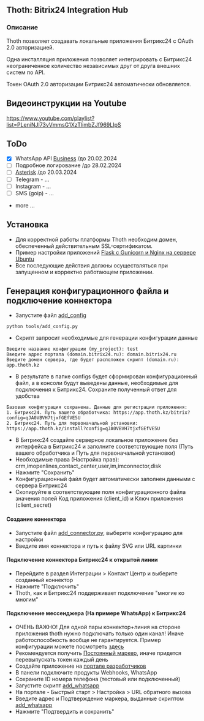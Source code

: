 ## Thoth: Bitrix24 Integration Hub 

### Описание

Thoth позволяет создавать локальные приложения Битрикс24 с OAuth 2.0 авторизацией.

Одна инсталляция приложения позволяет интегрировать с Битрикс24 неограниченное количество независимых друг от друга внешних систем по API.

Токен OAuth 2.0 авторизации Битрикс24 автоматически обновляется.

## Видеоинструкции на Youtube

https://www.youtube.com/playlist?list=PLeniNJl73vVmmsG1XzTlimbZJf969LIpS

## ToDo
+ [x] WhatsApp API [Business](https://developers.facebook.com/docs/whatsapp/) /до 20.02.2024
+ [ ] Подробное логирование /до 28.02.2024
+ [ ] [Asterisk](https://docs.asterisk.org/) /до 20.03.2024
+ [ ] Telegram - ... 
+ [ ] Instagram - ...
+ [ ] SMS (goip) - ...
+ more ...

## Установка 
+ Для корректной работы платформы Thoth необходим домен, обеспеченный действительным SSL-сертификатом.
+ Пример настройки приложений [Flask с Gunicorn и Nginx на сервере Ubuntu](https://www.digitalocean.com/community/tutorials/how-to-serve-flask-applications-with-gunicorn-and-nginx-on-ubuntu-20-04)
+ Все последующие действия должны осуществляться при запущенном и корректно работающем приложении.

## Генерация конфигурационного файла и подключение коннектора 
+ Запустите файл [add_config](tools/add_config.py)
~~~
python tools/add_config.py
~~~
+ Скрипт запросит необходимые для генерации конфигурации данные
~~~
Введите название конфигурации (my_project): test
Введите адрес портала (domain.bitrix24.ru): domain.bitrix24.ru
Введите домен сервера, где будет расположен скрипт (domain.ru): app.thoth.kz
~~~
+ В результате в папке configs будет сформирован конфигурационный файл, а в консоли будут выведены данные, необходимые для подключения к Битрикс24.
Сохраните полученный ответ для удобства 
~~~
Базовая конфигурация сохранена. Данные для регистрации приложения:
1. Битрикс24. Путь вашего обработчика: https://app.thoth.kz/bitrix?config=qJA0VBVH7tjxfGEfVE5U
2. Битрикс24. Путь для первоначальной установки: https://app.thoth.kz/install?config=qJA0VBVH7tjxfGEfVE5U
~~~
+ В Битрикс24 создайте серверное локальное приложение без интерфейса в Битрикс24 и заполните соответствующие поля (Путь вашего обработчика и Путь для первоначальной установки)
+ Необходимые права (Настройка прав): crm,imopenlines,contact_center,user,im,imconnector,disk
+ Нажмите "Сохранить"
+ Конфигурационный файл будет автоматически заполнен данными с сервера Битрикс24
+ Скопируйте в соответствующие поля конфигурационного файла значения полей Код приложения (client_id) и Ключ приложения (client_secret)

#### Создание коннектора
+ Запустите файл [add_connector.py](tools/add_connector.py), выберите конфигурацию для настройки 
+ Введите имя коннектора и путь к файлу SVG или URL картинки

#### Подключение коннектора Битрикс24 к открытой линии
+ Перейдите в раздел Интеграции > Контакт Центр и выберите созданный коннектор
+ Нажмите "Подключить"
+ Thoth, как и Битрикс24 поддерживает подключение "многие ко многим"

#### Подключение мессенджера (На примере WhatsApp) к Битрикс24

 + ОЧЕНЬ ВАЖНО! Для одной пары коннектор+линия на стороне приложения thoth нужно подключать только один канал! Иначе работоспособность вообще не гарантируется. Пример конфигурации можете посмотреть [здесь](example/I29bPabawXtNqRtz4Q76.json)
 + Рекомендуется получить [Постоянный маркер](https://developers.facebook.com/docs/whatsapp/business-management-api/get-started), иначе придется перевыпускать токен каждый день
 + Создайте приложение на [портале разработчиков](https://developers.facebook.com/apps/)
 + В панели подключите продукты Webhooks, WhatsApp
 + Сохраните ID номера телефона (тестовый или подключенный)
 + Загустите скрипт [add_whatsapp](tools/add_whatsapp.py)
 + На портале - Быстрый старт > Настройка > URL обратного вызова
 + Введите адрес и Подтверждение маркера, выданные скриптом [add_whatsapp](tools/add_whatsapp.py)
 + Нажмите "Подтвердить и сохранить"